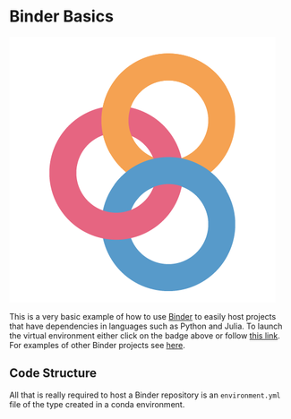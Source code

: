 # Binder Basics

![binder-logo](img/binder.png)

This is a very basic example of how to use [Binder](https://mybinder.org/) to easily host projects that have dependencies in languages such as Python and Julia. To launch the virtual environment either click on the badge above or follow [this link](https://mybinder.org/). For examples of other Binder projects see [here](https://github.com/binder-examples).

## Code Structure

All that is really required to host a Binder repository is an `environment.yml` file of the type created in a conda environment.
